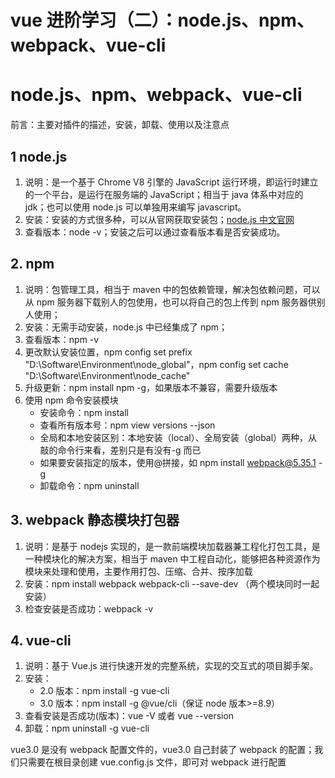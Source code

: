 # vue 进阶学习（二）：node.js、npm、webpack、vue-cli

# node.js、npm、webpack、vue-cli

前言：主要对插件的描述，安装，卸载、使用以及注意点

## 1 node.js

1. 说明：是一个基于 Chrome V8 引擎的 JavaScript 运行环境，即运行时建立的一个平台，是运行在服务端的 JavaScript；相当于 java 体系中对应的 jdk；也可以使用 node.js 可以单独用来编写 javascript。
2. 安装：安装的方式很多种，可以从官网获取安装包；[node.js 中文官网](http://nodejs.cn/download/)
3. 查看版本：node -v；安装之后可以通过查看版本看是否安装成功。

## 2. npm

1. 说明：包管理工具，相当于 maven 中的包依赖管理，解决包依赖问题，可以从 npm 服务器下载别人的包使用，也可以将自己的包上传到 npm 服务器供别人使用；
2. 安装：无需手动安装，node.js 中已经集成了 npm；
3. 查看版本：npm -v
4. 更改默认安装位置，npm config set prefix "D:\Software\Environment\node_global"，npm config set cache "D:\Software\Environment\node_cache"
5. 升级更新：npm install npm -g，如果版本不兼容，需要升级版本
6. 使用 npm 命令安装模块
   - 安装命令：npm install <Module Name>
   - 查看所有版本号：npm view <Module Name> versions --json
   - 全局和本地安装区别：本地安装（local）、全局安装（global）两种，从敲的命令行来看，差别只是有没有-g 而已
   - 如果要安装指定的版本，使用@拼接，如 npm install webpack@5.35.1 -g
   - 卸载命令：npm uninstall <Module Name>

## 3. webpack 静态模块打包器

1. 说明：是基于 nodejs 实现的，是一款前端模块加载器兼工程化打包工具，是一种模块化的解决方案，相当于 maven 中工程自动化，能够把各种资源作为模块来处理和使用，主要作用打包、压缩、合并、按序加载
2. 安装：npm install webpack webpack-cli --save-dev （两个模块同时一起安装）
3. 检查安装是否成功：webpack -v

## 4. vue-cli

1. 说明：基于 Vue.js 进行快速开发的完整系统，实现的交互式的项目脚手架。
2. 安装：
   - 2.0 版本：npm install -g vue-cli
   - 3.0 版本：npm install -g @vue/cli（保证 node 版本>=8.9）
3. 查看安装是否成功(版本)：vue -V 或者 vue --version
4. 卸载：npm uninstall -g vue-cli

vue3.0 是没有 webpack 配置文件的，vue3.0 自己封装了 webpack 的配置；我们只需要在根目录创建 vue.config.js 文件，即可对 webpack 进行配置

